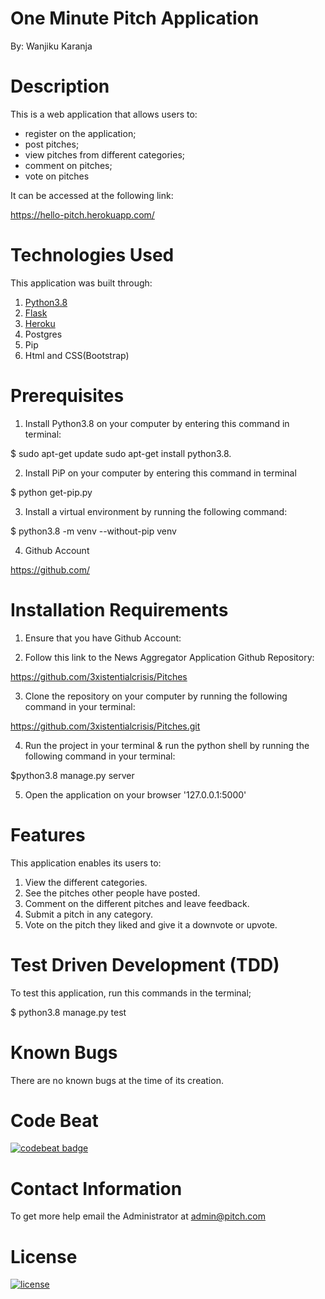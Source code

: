 # One Minute Pitch Application 

By: Wanjiku Karanja

# Description 
This is a web application that allows users to:
- register on the application;
- post pitches;
- view pitches from different categories;
- comment on pitches;
- vote on pitches

It can be accessed at the following link:

https://hello-pitch.herokuapp.com/

# Technologies Used
This application was built through:
1. [Python3.8](https://www.python.org/)
2. [Flask](http://flask.pocoo.org/)
3. [Heroku](https://heroku.com)
4. Postgres
5. Pip
6. Html and CSS(Bootstrap)

# Prerequisites
1. Install Python3.8 on your computer by entering this command in terminal:

$ sudo apt-get update sudo apt-get install python3.8.

2. Install PiP on your computer by entering this command in terminal

$ python get-pip.py

3. Install a virtual environment by running the following command:

$ python3.8 -m venv --without-pip venv

4. Github Account

https://github.com/

# Installation Requirements
1. Ensure that you have Github Account:

2. Follow this link to the News Aggregator Application Github Repository:

https://github.com/3xistentialcrisis/Pitches


3. Clone the repository on your computer by running the following command in your terminal:

https://github.com/3xistentialcrisis/Pitches.git

4. Run the project in your terminal & run the python shell by running the following command in your terminal:

$python3.8 manage.py server

5. Open the application on your browser '127.0.0.1:5000'


# Features
This application enables its users to:

1. View the different categories.
2. See the pitches other people have posted.
3. Comment on the different pitches and leave feedback.
4. Submit a pitch in any category.
5. Vote on the pitch they liked and give it a downvote or upvote.

# Test Driven Development (TDD)
To test this application, run this commands in the terminal;

$ python3.8 manage.py test

# Known Bugs
There are no known bugs at the time of its creation.

# Code Beat
[![codebeat badge](https://codebeat.co/badges/61881488-2da3-4522-be01-0226f8d1a6c6)](https://codebeat.co/projects/github-com-3xistentialcrisis-pitches-master)

# Contact Information 
To get more help email the Administrator at admin@pitch.com

# License
[![license](https://img.shields.io/github/license/DAVFoundation/captain-n3m0.svg?style=flat-square)](https://github.com/3xistentialcrisis/Pitches/blob/master/LICENSE)

